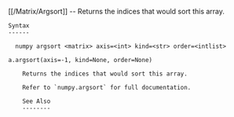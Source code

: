 [[/Matrix/Argsort]] --     Returns the indices that would sort this array.

~~~
Syntax
------

  numpy argsort <matrix> axis=<int> kind=<str> order=<intlist>

a.argsort(axis=-1, kind=None, order=None)

    Returns the indices that would sort this array.

    Refer to `numpy.argsort` for full documentation.

    See Also
    --------
~~~
